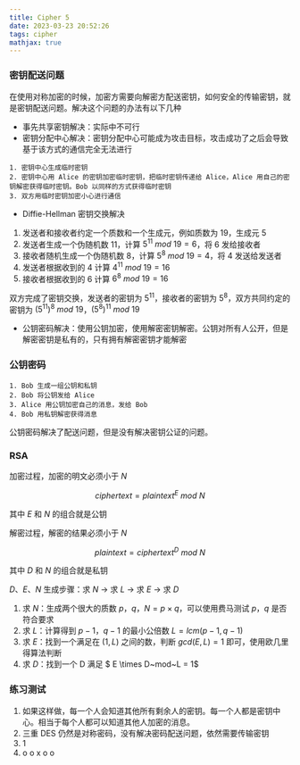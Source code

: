 ```yaml
---
title: Cipher 5
date: 2023-03-23 20:52:26
tags: cipher
mathjax: true
---
```


### 密钥配送问题

在使用对称加密的时候，加密方需要向解密方配送密钥，如何安全的传输密钥，就是密钥配送问题。解决这个问题的办法有以下几种

- 事先共享密钥解决：实际中不可行
- 密钥分配中心解决：密钥分配中心可能成为攻击目标，攻击成功了之后会导致基于该方式的通信完全无法进行

```text
1. 密钥中心生成临时密钥
2. 密钥中心用 Alice 的密钥加密临时密钥，把临时密钥传递给 Alice，Alice 用自己的密钥解密获得临时密钥。Bob 以同样的方式获得临时密钥
3. 双方用临时密钥加密小心进行通信
```

- Diffie-Hellman 密钥交换解决

1. 发送者和接收者约定一个质数和一个生成元，例如质数为 19，生成元 5
2. 发送者生成一个伪随机数 11，计算 $5^{11}~mod~19=6$，将 6 发给接收者
3. 接收者随机生成一个伪随机数 8，计算 $5^{8}~mod~19=4$，将 4 发送给发送者
4. 发送者根据收到的 4 计算 $4^{11}~mod~19=16$
5. 接收者根据收到的 6 计算 $6^8~mod~19=16$

双方完成了密钥交换，发送者的密钥为 $5^{11}$，接收者的密钥为 $5^{8}$，双方共同约定的密钥为 $(5^{11})^8~mod~19$，$(5^{8})^{11}~mod~19$

- 公钥密码解决：使用公钥加密，使用解密密钥解密。公钥对所有人公开，但是解密密钥是私有的，只有拥有解密密钥才能解密

<!-- more -->

### 公钥密码

```text
1. Bob 生成一组公钥和私钥
2. Bob 将公钥发给 Alice
3. Alice 用公钥加密自己的消息，发给 Bob
4. Bob 用私钥解密获得消息
```

公钥密码解决了配送问题，但是没有解决密钥公证的问题。

### RSA

加密过程，加密的明文必须小于 $N$

$$
ciphertext=plaintext^{E}~mod~N
$$

其中 $E$ 和 $N$ 的组合就是公钥

解密过程，解密的结果必须小于 $N$

$$
plaintext=ciphertext^{D}~mod~N
$$

其中 $D$ 和 $N$ 的组合就是私钥

$D$、$E$、$N$ 生成步骤：求 $N$ -> 求 $L$ -> 求 $E$ -> 求 $D$

1. 求 $N$：生成两个很大的质数 $p$，$q$，$N=p \times q$，可以使用费马测试 $p$，$q$ 是否符合要求
2. 求 $L$：计算得到 $p-1$，$q-1$ 的最小公倍数 $L=lcm(p-1, q-1)$
3. 求 $E$：找到一个满足在 $(1, L)$ 之间的数，判断 $gcd(E, L) = 1$ 即可，使用欧几里得算法判断
4. 求 $D$：找到一个 D 满足 $ E \times D~mod~L = 1$

### 练习测试

1. 如果这样做，每一个人会知道其他所有剩余人的密钥。每一个人都是密钥中心。相当于每个人都可以知道其他人加密的消息。
2. 三重 DES 仍然是对称密码，没有解决密码配送问题，依然需要传输密钥
3. 1
4. o o x o o
